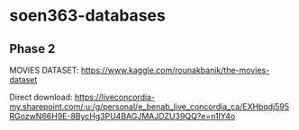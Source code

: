 # soen363-databases


## Phase 2

MOVIES DATASET: <https://www.kaggle.com/rounakbanik/the-movies-dataset>

Direct download: <https://liveconcordia-my.sharepoint.com/:u:/g/personal/e_benab_live_concordia_ca/EXHbqdj595RGozwN66H9E-8BycHg3PU4BAGJMAJDZU39QQ?e=n1IY4o>
